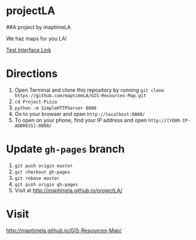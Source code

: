 # projectLA

##A project by maptimeLA

We haz maps for you LA!

[Test Interface Link](http://162.243.139.225)

Directions
=========
1. Open Terminal and clone this repository by running `git clone https://github.com/maptimeLA/GIS-Resources-Map.git`
2. `cd Project-Pizza`
3. `python -m SimpleHTTPServer 8000`
4. Go to your browser and open `http://localhost:8000/`
5. To open on your phone, find your IP address and open `http://[YOUR-IP-ADDRESS]:8000/`

Update `gh-pages` branch
=========
1. `git push origin master`
2. `git checkout gh-pages`
3. `git rebase master`
4. `git push origin gh-pages`
5. Visit at http://maptimela.github.io/projectLA/

Visit
========
http://maptimela.github.io/GIS-Resources-Map/
 